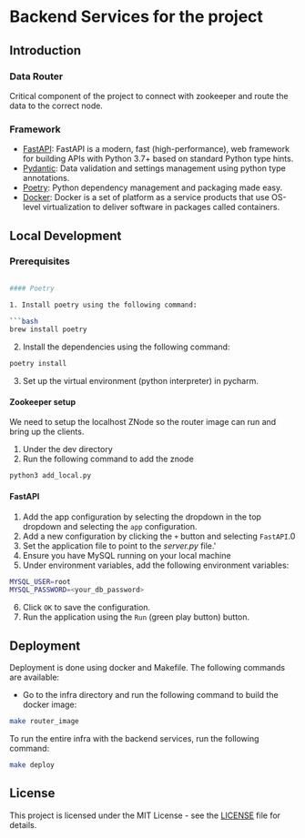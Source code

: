 # Backend Services for the project

## Introduction

### Data Router

Critical component of the project to connect with zookeeper and route the data to the correct node.

### Framework

- [FastAPI](https://fastapi.tiangolo.com/): FastAPI is a modern, fast (high-performance), web framework for building
  APIs with Python 3.7+ based on standard Python type hints.
- [Pydantic](https://pydantic-docs.helpmanual.io/): Data validation and settings management using python type
  annotations.
- [Poetry](https://python-poetry.org/): Python dependency management and packaging made easy.
- [Docker](https://www.docker.com/): Docker is a set of platform as a service products that use OS-level virtualization
  to deliver software in packages called containers.

## Local Development

### Prerequisites

```bash

#### Poetry

1. Install poetry using the following command:

```bash
brew install poetry
```

2. Install the dependencies using the following command:

```bash
poetry install
```

3. Set up the virtual environment (python interpreter) in pycharm.

#### Zookeeper setup

We need to setup the localhost ZNode so the router image can run and bring up the clients.

1. Under the dev directory
2. Run the following command to add the znode

```bash
python3 add_local.py
```

#### FastAPI

1. Add the app configuration by selecting the dropdown in the top dropdown and selecting the `app` configuration.
2. Add a new configuration by clicking the `+` button and selecting `FastAPI`.0
3. Set the application file to point to the *server.py* file.'
4. Ensure you have MySQL running on your local machine
5. Under environment variables, add the following environment variables:

```bash
MYSQL_USER=root
MYSQL_PASSWORD=<your_db_password>
```

6. Click `OK` to save the configuration.
7. Run the application using the `Run` (green play button) button.

## Deployment

Deployment is done using docker and Makefile. The following commands are available:

- Go to the infra directory and run the following command to build the docker image:

```bash
make router_image
```

To run the entire infra with the backend services, run the following command:

```bash
make deploy
```

## License

This project is licensed under the MIT License - see the [LICENSE](LICENSE) file for details.
